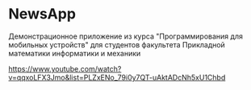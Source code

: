 # NewsApp
Демонстрационное приложение из курса "Программирования для мобильных устройств" для студентов факультета Прикладной математики информатики и механики

https://www.youtube.com/watch?v=qqxoLFX3Jmo&list=PLZxENo_79i0y7QT-uAktADcNh5xU1Chbd
